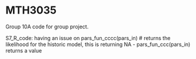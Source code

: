 # MTH3035
Group 10A code for group project.

S7_R_code: having an issue on pars_fun_cccc(pars_in) # returns the likelihood for the historic model, this is returning NA - pars_fun_ccc(pars_in) returns a value

